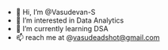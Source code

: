 - 👋 Hi, I’m @Vasudevan-S
- 👀 I’m interested in Data Analytics
- 🌱 I’m currently learning DSA
- 📫 reach me at @vasudeadshot@gmail.com

<!---
Vasudevan-Ss/Vasudevan-Ss is a ✨ special ✨ repository because its `README.md` (this file) appears on your GitHub profile.
You can click the Preview link to take a look at your changes.
--->
